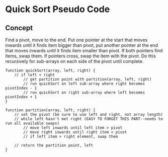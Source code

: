 # Quick Sort Pseudo Code

## Concept

Find a pivot, move to the end. Put one pointer at the start that moves inwards until it finds item bigger than pivot, put another pointer at the end that moves inwards until it finds item smaller than pivot. If both pointers find items, swap them. If pointers cross, swap the item with the pivot. Do this recursively for sub-arrays on each side of the pivot until complete.

```
function quickSort(array, left, right) {
    // if left < right
        // get partition point with partition(array, left, right)
        // run quickSort on left sub-array where right becomes pivotIndex - 1
        // run quickSort on right sub-array where left becomes pivotIndex + 1
}

function partition(array, left, right) {
    // set the pivot (be sure to use left and right, not array length)
    // while left hasn't met right (EASY TO FORGET THIS PART--needs to run all available swaps)
        // move left inwards until left item > pivot
        // move right inwards until right item < pivot
        // if left item > right element, swap them

    // return the partition point, left
}
```
